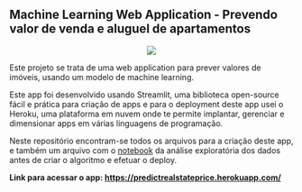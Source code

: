 
## **Machine Learning Web Application - Prevendo valor de venda e aluguel de apartamentos**

<p align="center">
  <img src="https://user-images.githubusercontent.com/55714855/110271991-ded99700-7fa7-11eb-9031-9664bdb16edd.jpg" >
</p>

Este projeto se trata de uma web application para prever valores de imóveis, usando um modelo de machine learning.

Este app foi desenvolvido usando Streamlit, uma biblioteca open-source fácil e prática para criação de apps e 
para o deployment deste app usei o Heroku, uma plataforma em nuvem onde te permite implantar, gerenciar e dimensionar apps em várias linguagens de programação.

Neste repositório encontram-se todos os arquivos para a criação deste app, e também um arquivo com o [notebook](https://github.com/jdomeneghini/ML_WebApp/blob/main/DS_Project_AptSP.ipynb) da análise exploratória dos dados antes de criar o algoritmo e efetuar o deploy.

**Link para acessar o app: https://predictrealstateprice.herokuapp.com/**

